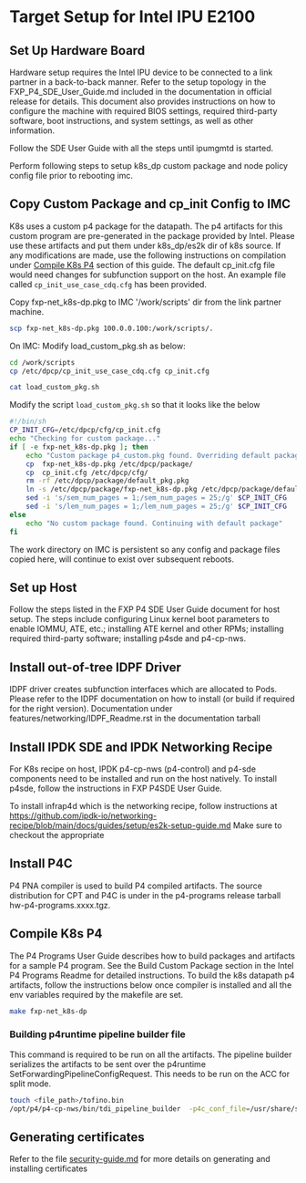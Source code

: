 # Target Setup for Intel IPU E2100

## Set Up Hardware Board

Hardware setup requires the Intel IPU device to be connected to a link partner
in a back-to-back manner. Refer to the setup topology in the
FXP_P4_SDE_User_Guide.md included in the documentation in official release
for details. This document also provides instructions on how to configure the
machine with required BIOS settings, required third-party software, boot
instructions, and system settings, as well as other information.

Follow the SDE User Guide with all the steps until ipumgmtd is started.

Perform following steps to setup k8s_dp custom package and node policy
config file prior to rebooting imc.

## Copy Custom Package and cp_init Config to IMC

K8s uses a custom p4 package for the datapath. The p4 artifacts for
this custom program are pre-generated in the package provided by Intel.
Please use these artifacts and put them under k8s_dp/es2k dir of k8s source.
If any modifications are made, use the following instructions on
compilation under [Compile K8s P4](#compile-k8s-p4)
section of this guide. The default cp_init.cfg file would need changes for subfunction support
on the host. An example file called `cp_init_use_case_cdq.cfg` has been provided.

Copy fxp-net_k8s-dp.pkg to IMC '/work/scripts' dir from the link partner machine.

  ```bash
  scp fxp-net_k8s-dp.pkg 100.0.0.100:/work/scripts/.
  ```

  On IMC:
  Modify load_custom_pkg.sh as below:

  ```bash
  cd /work/scripts
  cp /etc/dpcp/cp_init_use_case_cdq.cfg cp_init.cfg
  ```

  ```bash
  cat load_custom_pkg.sh
  ```
  Modify the script `load_custom_pkg.sh`
  so that it looks like the below

  ```bash
  #!/bin/sh
  CP_INIT_CFG=/etc/dpcp/cfg/cp_init.cfg
  echo "Checking for custom package..."
  if [ -e fxp-net_k8s-dp.pkg ]; then
      echo "Custom package p4_custom.pkg found. Overriding default package"
      cp  fxp-net_k8s-dp.pkg /etc/dpcp/package/
      cp  cp_init.cfg /etc/dpcp/cfg/
      rm -rf /etc/dpcp/package/default_pkg.pkg
      ln -s /etc/dpcp/package/fxp-net_k8s-dp.pkg /etc/dpcp/package/default_pkg.pkg
      sed -i 's/sem_num_pages = 1;/sem_num_pages = 25;/g' $CP_INIT_CFG
      sed -i 's/lem_num_pages = 1;/lem_num_pages = 25;/g' $CP_INIT_CFG
  else
      echo "No custom package found. Continuing with default package"
  fi
  ```

The work directory on IMC is persistent so any config and package files
copied here, will continue to exist over subsequent reboots.

## Set up Host

Follow the steps listed in the FXP P4 SDE User Guide document for host setup.
The steps include configuring Linux kernel boot parameters to
enable IOMMU, ATE, etc.; installing ATE kernel and other RPMs; installing
required third-party software; installing p4sde and p4-cp-nws.

## Install out-of-tree IDPF Driver

IDPF driver creates subfunction interfaces which are allocated to Pods.
Please refer to the IDPF documentation on how to install (or build if required for
the right version). Documentation under features/networking/IDPF_Readme.rst in the 
documentation tarball

## Install IPDK SDE and IPDK Networking Recipe

For K8s recipe on host, IPDK p4-cp-nws (p4-control) and p4-sde components need to be installed
and run on the host natively.
To install p4sde, follow the instructions in FXP P4SDE User Guide.

To install infrap4d which is the networking recipe, follow instructions at
https://github.com/ipdk-io/networking-recipe/blob/main/docs/guides/setup/es2k-setup-guide.md
Make sure to checkout the appropriate

## Install P4C

P4 PNA compiler is used to build P4 compiled artifacts. The source distribution
for CPT and P4C is under in the p4-programs release tarball hw-p4-programs.xxxx.tgz.

## Compile K8s P4

The P4 Programs User Guide describes how to build packages and
artifacts for a sample P4 program. See the Build Custom Package
section in the Intel P4 Programs Readme for detailed instructions.
To build the k8s datapath p4 artifacts, follow the instructions below once compiler
is installed and all the env variables required by the makefile are set.

```bash
make fxp-net_k8s-dp
```

### Building p4runtime pipeline builder file
This command is required to be run on all the artifacts. The pipeline builder serializes the artifacts to be sent over
the p4runtime SetForwardingPipelineConfigRequest. This needs to be run on the ACC for split mode.

```bash
touch <file_path>/tofino.bin
/opt/p4/p4-cp-nws/bin/tdi_pipeline_builder  -p4c_conf_file=/usr/share/stratum/es2k/es2k_skip_p4.conf  -bf_pipeline_config_binary_file=<file_path>/k8s_dp.pb.bin
```

## Generating certificates

Refer to the file [security-guide.md](security/security-guide.md) for more details on generating and installing certificates
